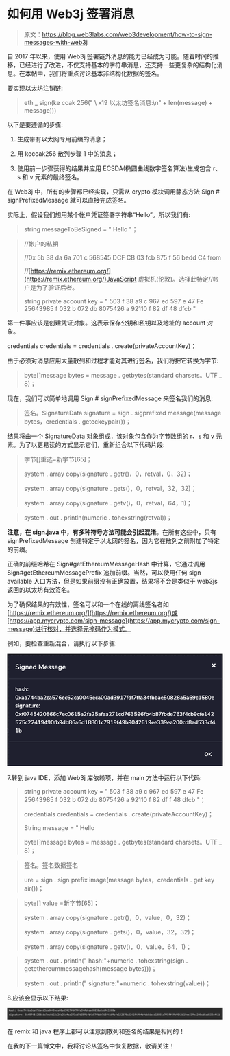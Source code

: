# 如何用 Web3j 签署消息

> 原文：<https://blog.web3labs.com/web3development/how-to-sign-messages-with-web3j>

自 2017 年以来，使用 Web3j 签署链外消息的能力已经成为可能。随着时间的推移，已经进行了改进，不仅支持基本的字符串消息，还支持一些更复杂的结构化消息。在本帖中，我们将重点讨论基本非结构化数据的签名。

要实现以太坊注销链:

> eth _ sign(ke ccak 256(" \ x19 以太坊签名消息:\n" + len(message) + message)))

以下是要遵循的步骤:

1.  生成带有以太网专用前缀的消息；

2.  用 keccak256 散列步骤 1 中的消息；

3.  使用前一步骤获得的结果并应用 ECSDA(椭圆曲线数字签名算法)生成包含 r、s 和 v 元素的最终签名。

在 Web3j 中，所有的步骤都已经实现，只需从 crypto 模块调用静态方法 Sign # signPrefixedMessage 就可以直接完成签名。

实际上，假设我们想用某个帐户凭证签署字符串“Hello”。所以我们有:

> string messageToBeSigned = " Hello "；

> //帐户的私钥
> 
> //0x 5b 38 da 6a 701 c 568545 DCF CB 03 fcb 875 f 56 bedd C4 from
> 
> //[https://remix.ethereum.org/](https://remix.ethereum.org/)JavaScript 虚拟机(伦敦)。选择此特定//帐户是为了验证后者。
> 
> string private account key = " 503 f 38 a9 c 967 ed 597 e 47 Fe 25643985 f 032 b 072 db 8075426 a 92110 f 82 df 48 dfcb "

第一件事应该是创建凭证对象。这表示保存公钥和私钥以及地址的 account 对象。

credentials credentials = credentials . create(privateAccountKey)；

由于必须对消息应用大量散列和过程才能对其进行签名，我们将把它转换为字节:

> byte[]message bytes = message . getbytes(standard charsets。UTF _ 8)；

现在，我们可以简单地调用 Sign # signPrefixedMessage 来签名我们的消息:

> 签名。SignatureData signature = sign . sigprefixed message(message bytes，credentials . geteckeypair())；

结果将由一个 SignatureData 对象组成，该对象包含作为字节数组的 r、s 和 v 元素。为了以更易读的方式显示它们，重新组合以下代码片段:

> 字节[]重选=新字节[65]；
> 
> system . array copy(signature . getr()，0，retval，0，32)；
> 
> system . array copy(signature . gets()，0，retval，32，32)；
> 
> system . array copy(signature . getv()，0，retval，64，1)；

> system . out . println(numeric . tohexstring(retval))；

**注意，在 sign.java 中，有多种符号方法可能会引起混淆**。在所有这些中，只有 signPrefixedMessage 创建特定于以太网的签名，因为它在散列之前附加了特定的前缀。

正确的前缀哈希在 Sign#getEthereumMessageHash 中计算，它通过调用 Sign#getEthereumMessagePrefix 追加前缀。当然，可以使用任何 sign available 入口方法，但是如果前缀没有正确放置，结果将不会是类似于 web3js 返回的以太坊有效签名。

为了确保结果的有效性，签名可以和一个在线的离线签名者如[https://remix.ethereum.org/](https://remix.ethereum.org/)或[https://app.mycrypto.com/sign-message](https://app.mycrypto.com/sign-message)进行核对，并选择元掩码作为模式。

例如，要检查重新混合，请执行以下步骤:

![sign with web3 - 2](img/934d01b2324db4de46aa24447efcbe3f.png)

7.转到 java IDE，添加 Web3j 库依赖项，并在 main 方法中运行以下代码:

> string private account key = " 503 f 38 a9 c 967 ed 597 e 47 Fe 25643985 f 032 b 072 db 8075426 a 92110 f 82 df f 48 dfcb "；
> 
> credentials credentials = credentials . create(privateAccountKey)；
> 
> String message = " Hello
> 
> byte[]message bytes = message . getbytes(standard charsets。UTF _ 8)；

> 签名。签名数据签名
> 
> ure = sign . sign prefix image(message bytes，credentials . get key air())；

> byte[] value =新字节[65]；
> 
> system . array copy(signature . getr()，0，value，0，32)；
> 
> system . array copy(signature . gets()，0，value，32，32)；
> 
> system . array copy(signature . getv()，0，value，64，1)；

> system . out . println(" hash:"+numeric . tohexstring(sign . getethereummessagehash(message bytes)))；
> 
> system . out . println(" signature:"+numeric . tohexstring(value))；

8.应该会显示以下结果:

![sign with web3 - 1](img/ffa7210b1a82a722cbfd227165bbfd4e.png)

在 remix 和 java 程序上都可以注意到散列和签名的结果是相同的！

在我的下一篇博文中，我将讨论从签名中恢复数据，敬请关注！